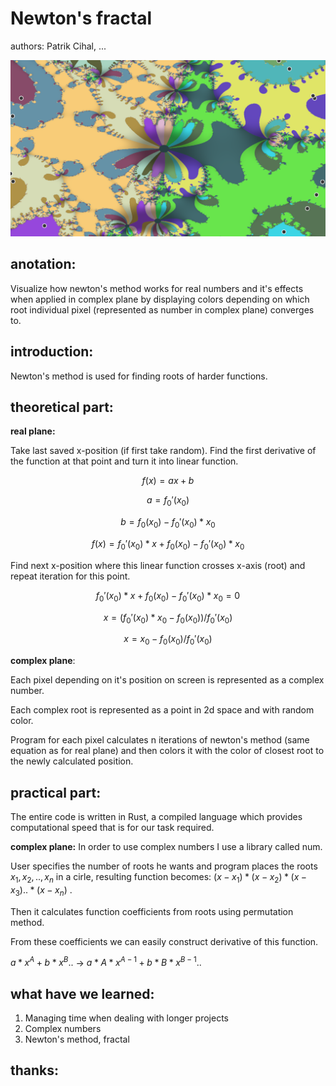 # Newton's fractal
authors: Patrik Cihal, ...

 ![Newtons fractal](screenshot_newtons_fractal.png)



## anotation:
Visualize how newton's method works for real numbers and it's effects when applied in complex plane by displaying colors depending on which root individual pixel (represented as number in complex plane) converges to.


## introduction:
Newton's method is used for finding roots of harder functions. 


## theoretical part:

**real plane:**

Take last saved x-position (if first take random). Find the first derivative of the function at that point and turn it into linear function. 

$$f(x) = ax+b$$

$$a = f_0'(x_0)$$

$$b = f_0(x_0)-f_0'(x_0)*x_0$$

$$f(x) = f_0'(x_0)*x + f_0(x_0)-f_0'(x_0)*x_0$$

Find next x-position where this linear function crosses x-axis (root) and repeat iteration for this point.

$$f_0'(x_0)*x + f_0(x_0)-f_0'(x_0)*x_0 = 0$$

$$x = (f_0'(x_0)*x_0-f_0(x_0))/f_0'(x_0)$$

$$x = x_0-f_0(x_0)/f_0'(x_0)$$

**complex plane**:

Each pixel depending on it's position on screen is represented as a complex number.

Each complex root is represented as a point in 2d space and with random color.

Program for each pixel calculates n iterations of newton's method (same equation as for real plane) and then colors it with the color of closest root to the newly calculated position.


## practical part:
The entire code is written in Rust, a compiled language which provides computational speed that is for our task required. 

**complex plane:**
In order to use complex numbers I use a library called num.

User specifies the number of roots he wants and program places the roots $x_1, x_2, .., x_n$ in a cirle, resulting function becomes:
$(x-x_1) * (x-x_2) * (x-x_3) .. * (x-x_n)$
.

Then it calculates function coefficients from roots using permutation method.

From these coefficients we can easily construct derivative of this function.

$a*x^A+b*x^B..$
->
$a*A*x^{A-1}+b*B*x^{B-1}..$


## what have we learned:
1. Managing time when dealing with longer projects
2. Complex numbers
3. Newton's method, fractal

## thanks:
